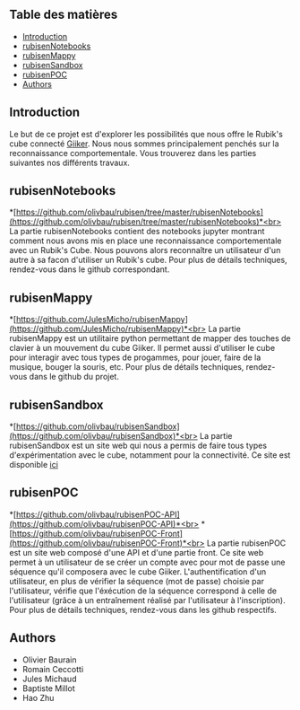 ## Table des matières
- [Introduction](#Introduction)
- [rubisenNotebooks](#rubisenNotebooks)
- [rubisenMappy](#rubisenMappy)
- [rubisenSandbox](#rubisenSandbox)
- [rubisenPOC](#rubisenPOC)
- [Authors](#Authors)


## Introduction

Le but de ce projet est d'explorer les possibilités que nous offre le Rubik's cube connecté [Giiker](http://giiker.cn/). Nous nous sommes principalement penchés sur la reconnaissance comportementale. Vous trouverez dans les parties suivantes nos différents travaux.

## rubisenNotebooks

*[https://github.com/olivbau/rubisen/tree/master/rubisenNotebooks](https://github.com/olivbau/rubisen/tree/master/rubisenNotebooks)*<br>
La partie rubisenNotebooks contient des notebooks jupyter montrant comment nous avons mis en place une reconnaissance comportementale avec un Rubik's Cube. Nous pouvons alors reconnaître un utilisateur d'un autre à sa facon d'utiliser un Rubik's cube. Pour plus de détails techniques, rendez-vous dans le github correspondant.

## rubisenMappy

*[https://github.com/JulesMicho/rubisenMappy](https://github.com/JulesMicho/rubisenMappy)*<br>
La partie rubisenMappy est un utilitaire python permettant de mapper des touches de clavier à un mouvement du cube Giiker. Il permet aussi d'utiliser le cube pour interagir avec tous types de progammes, pour jouer, faire de la musique, bouger la souris, etc. Pour plus de détails techniques, rendez-vous dans le github du projet.

## rubisenSandbox

*[https://github.com/olivbau/rubisenSandbox](https://github.com/olivbau/rubisenSandbox)*<br>
La partie rubisenSandbox est un site web qui nous a permis de faire tous types d'expérimentation avec le cube, notamment pour la connectivité. Ce site est disponible [ici](https://olivbau.github.io/rubisenSandbox/#/)

## rubisenPOC

*[https://github.com/olivbau/rubisenPOC-API](https://github.com/olivbau/rubisenPOC-API)*<br>
*[https://github.com/olivbau/rubisenPOC-Front](https://github.com/olivbau/rubisenPOC-Front)*<br>
La partie rubisenPOC est un site web composé d'une API et d'une partie front. Ce site web permet à un utilisateur de se créer un compte avec pour mot de passe une séquence qu'il composera avec le cube Giiker. L'authentification d'un utilisateur, en plus de vérifier la séquence (mot de passe) choisie par l'utilisateur, vérifie que l'éxécution de la séquence correspond à celle de l'utilisateur (grâce à un entraînement réalisé par l'utilisateur à l'inscription). Pour plus de détails techniques, rendez-vous dans les github respectifs.

## Authors

* Olivier Baurain
* Romain Ceccotti
* Jules Michaud
* Baptiste Millot
* Hao Zhu
